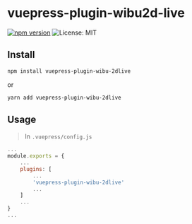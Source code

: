 # vuepress-plugin-wibu2d-live

[![npm version](https://badge.fury.io/js/vuepress-plugin-wibu-2dlive.svg)](https://badge.fury.io/js/vuepress-plugin-wibu-2dlive)
![License: MIT](https://img.shields.io/badge/License-MIT-red.svg)

## Install

```sh
npm install vuepress-plugin-wibu-2dlive
```

or

```sh
yarn add vuepress-plugin-wibu-2dlive
```

## Usage

> In `.vuepress/config.js`

```javascript
...
module.exports = {
    ...
    plugins: [
        ...
        'vuepress-plugin-wibu-2dlive'
        ...
    ]
    ...
}
...
```
